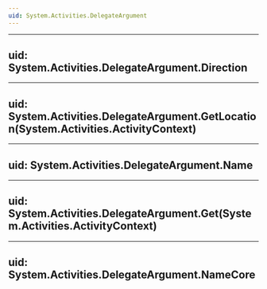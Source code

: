 ```yaml
---
uid: System.Activities.DelegateArgument
---
```


---
uid: System.Activities.DelegateArgument.Direction
---

---
uid: System.Activities.DelegateArgument.GetLocation(System.Activities.ActivityContext)
---

---
uid: System.Activities.DelegateArgument.Name
---

---
uid: System.Activities.DelegateArgument.Get(System.Activities.ActivityContext)
---

---
uid: System.Activities.DelegateArgument.NameCore
---
